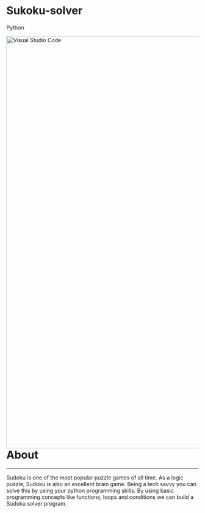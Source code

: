 # Sukoku-solver
Python

<img align="left" alt="Visual Studio Code" width="1080px" src="https://gazettereview.com/wp-content/uploads/2017/09/uber-taxi-for-web-0-1.jpg" />

# About

---

Sudoku is one of the most popular puzzle games of all time. As a logic puzzle, Sudoku is also an excellent brain game. Being a tech savvy you can solve this by using your python programming skills. By using basic programming concepts like functions, loops and conditions we can build a Sudoku solver program.


